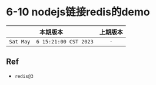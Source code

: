 # 6-10 nodejs链接redis的demo

|本期版本| 上期版本
|:---:|:---:
`Sat May  6 15:21:00 CST 2023` | `-`


## Ref

* `redis@3`